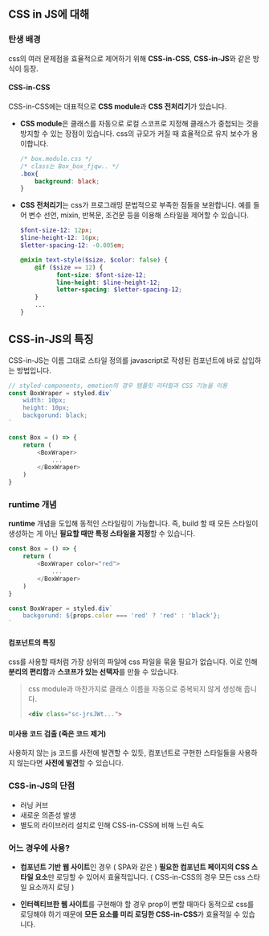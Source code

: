 ## CSS in JS에 대해

### 탄생 배경
css의 여러 문제점을 효율적으로 제어하기 위해 **CSS-in-CSS**, **CSS-in-JS**와 같은 방식이 등장.

#### CSS-in-CSS
CSS-in-CSS에는 대표적으로 **CSS module**과 **CSS 전처리기**가 있습니다.

- **CSS module**은 클래스를 자동으로 로컬 스코프로 지정해 클래스가 중첩되는 것을 방지할 수 있는 장점이 있습니다. css의 규모가 커질 때 효율적으로 유지 보수가 용이합니다.
    ```css
    /* box.module.css */
    /* class는 Box_box_fjqw.. */
    .box{
        background: black;
    }
    ```
- **CSS 전처리기**는 css가 프로그래밍 문법적으로 부족한 점들을 보완합니다. 예를 들어 변수 선언, mixin, 반복문, 조건문 등을 이용해 스타일을 제어할 수 있습니다.
    ```scss
    $font-size-12: 12px;
    $line-height-12: 16px;
    $letter-spacing-12: -0.005em;

    @mixin text-style($size, $color: false) {
        @if ($size == 12) {
              font-size: $font-size-12;
              line-height: $line-height-12;
              letter-spacing: $letter-spacing-12;
        }
        ...
    }
    ```

## CSS-in-JS의 특징
CSS-in-JS는 이름 그대로 스타일 정의를 javascript로 작성된 컴포넌트에 바로 삽입하는 방법입니다. 

```javascript
// styled-components, emotion의 경우 템플릿 리터럴과 CSS 기능을 이용
const BoxWraper = styled.div`
    width: 10px;
    height: 10px;
    backgorund: black;
`

const Box = () => {
    return (
        <BoxWraper>
            ...
        </BoxWraper>
    )
}
```

### runtime 개념 
**runtime** 개념을 도입해 동적인 스타일링이 가능합니다. 즉, build 할 때 모든 스타일이 생성하는 게 아닌 **필요할 때만 특정 스타일을 지정**할 수 있습니다.
```javascript
const Box = () => {
    return (
        <BoxWraper color="red">
            ...
        </BoxWraper>
    )
}

const BoxWraper = styled.div`
    backgorund: ${props.color === 'red' ? 'red' : 'black'};
`
```


#### 컴포넌트의 특징
css를 사용할 때처럼 가장 상위의 파일에 css 파일을 묶을 필요가 없습니다. 이로 인해 **분리의 편리함**과 **스코프가 있는 선택자**를 만들 수 있습니다. 

> css module과 마찬가지로 클래스 이름을 자동으로 중복되지 않게 생성해 줍니다.
> ```html
> <div class="sc-jrsJWt...">
> ```

#### 미사용 코드 검출 (죽은 코드 제거)
사용하지 않는 js 코드를 사전에 발견할 수 있듯, 컴포넌트로 구현한 스타일들을 사용하지 않는다면 **사전에 발견**할 수 있습니다.

### CSS-in-JS의 단점
- 러닝 커브
- 새로운 의존성 발생
- 별도의 라이브러리 설치로 인해 CSS-in-CSS에 비해 느린 속도

### 어느 경우에 사용?
- **컴포넌트 기반 웹 사이트**인 경우 ( SPA와 같은 ) **필요한 컴포넌트 페이지의 CSS 스타일 요소**만 로딩할 수 있어서 효율적입니다. ( CSS-in-CSS의 경우 모든 css 스타일 요소까지 로딩 )

- **인터렉티브한 웹 사이트**를 구현해야 할 경우 prop이 변할 때마다 동적으로 css를 로딩해야 하기 때문에 **모든 요소를 미리 로딩한 CSS-in-CSS**가 효율적일 수 있습니다.
